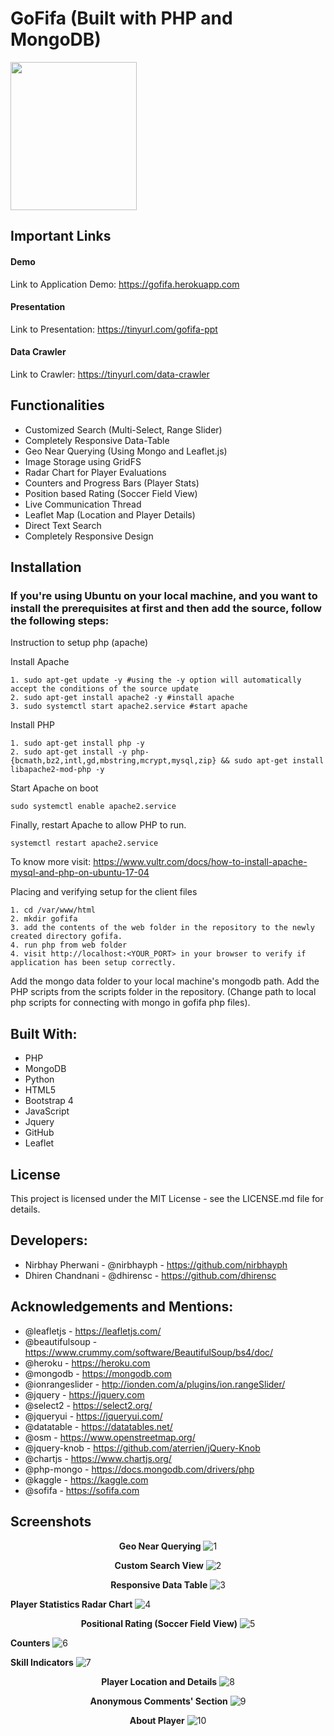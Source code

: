 # GoFifa (Built with PHP and MongoDB)

<a href="https://gofifa.herokuapp.com"><img src="https://i.ibb.co/CM8V5cM/logo.png" width="202" height="237"></a>

## Important Links 

#### Demo 
Link to Application Demo: https://gofifa.herokuapp.com

#### Presentation
Link to Presentation: https://tinyurl.com/gofifa-ppt

#### Data Crawler
Link to Crawler: https://tinyurl.com/data-crawler

## Functionalities 
- Customized Search (Multi-Select, Range Slider)
- Completely Responsive Data-Table
- Geo Near Querying (Using Mongo and Leaflet.js)
- Image Storage using GridFS
- Radar Chart for Player Evaluations
- Counters and Progress Bars (Player Stats)
- Position based Rating (Soccer Field View)
- Live Communication Thread 
- Leaflet Map (Location and Player Details)
- Direct Text Search 
- Completely Responsive Design

## Installation

### If you're using Ubuntu on your local machine, and you want to install the prerequisites at first and then add the source, follow the following steps:

Instruction to setup php (apache)

Install Apache
```
1. sudo apt-get update -y #using the -y option will automatically accept the conditions of the source update
2. sudo apt-get install apache2 -y #install apache
3. sudo systemctl start apache2.service #start apache
```

Install PHP
```
1. sudo apt-get install php -y
2. sudo apt-get install -y php-{bcmath,bz2,intl,gd,mbstring,mcrypt,mysql,zip} && sudo apt-get install libapache2-mod-php -y
```

Start Apache on boot
```
sudo systemctl enable apache2.service
```

Finally, restart Apache to allow PHP to run.
```
systemctl restart apache2.service
```

To know more visit: https://www.vultr.com/docs/how-to-install-apache-mysql-and-php-on-ubuntu-17-04

Placing and verifying setup for the client files
```
1. cd /var/www/html
2. mkdir gofifa
3. add the contents of the web folder in the repository to the newly created directory gofifa.
4. run php from web folder
4. visit http://localhost:<YOUR_PORT> in your browser to verify if application has been setup correctly.
```
Add the mongo data folder to your local machine's mongodb path.
Add the PHP scripts from the scripts folder in the repository. (Change path to local php scripts for connecting with mongo in gofifa php files).  

## Built With:
- PHP
- MongoDB
- Python
- HTML5
- Bootstrap 4
- JavaScript
- Jquery
- GitHub
- Leaflet
    
## License
This project is licensed under the MIT License - see the LICENSE.md file for details. 

## Developers:
- Nirbhay Pherwani - @nirbhayph - https://github.com/nirbhayph 
- Dhiren Chandnani - @dhirensc - https://github.com/dhirensc 

## Acknowledgements and Mentions:
- @leafletjs - https://leafletjs.com/
- @beautifulsoup - https://www.crummy.com/software/BeautifulSoup/bs4/doc/
- @heroku - https://heroku.com
- @mongodb - https://mongodb.com
- @ionrangeslider - http://ionden.com/a/plugins/ion.rangeSlider/
- @jquery - https://jquery.com
- @select2 - https://select2.org/
- @jqueryui - https://jqueryui.com/
- @datatable - https://datatables.net/
- @osm - https://www.openstreetmap.org/
- @jquery-knob - https://github.com/aterrien/jQuery-Knob
- @chartjs - https://www.chartjs.org/
- @php-mongo - https://docs.mongodb.com/drivers/php
- @kaggle - https://kaggle.com
- @sofifa - https://sofifa.com

## Screenshots
<p align="center">
    <b>Geo Near Querying</b>
    <img src="https://i.ibb.co/S6SNxRg/1.png" alt="1">
</p>
<p align="center">
    <b>Custom Search View</b>
    <img src="https://i.ibb.co/9wL64vr/2.png" alt="2">
</p>
<p align="center">
    <b>Responsive Data Table</b>
    <img src="https://i.ibb.co/Ct2z4W4/3.png" alt="3">
</p>
<p align="left">
    <b>Player Statistics Radar Chart</b>
    <img src="https://i.ibb.co/hCvRmxy/4.png" alt="4">
</p>
<p align="center">
    <b>Positional Rating (Soccer Field View)</b>
    <img src="https://i.ibb.co/NtcWyc2/5.png" alt="5">
</p>
<p align="left">
    <b>Counters</b>
    <img src="https://i.ibb.co/Tv4LnB1/6.png" alt="6">
</p>
<p align="left">
    <b>Skill Indicators</b>
    <img src="https://i.ibb.co/HgbKP2C/7.png" alt="7">
</p>
<p align="center">
    <b>Player Location and Details</b>
    <img src="https://i.ibb.co/xgTf66z/8.png" alt="8">
</p>
<p align="center">
    <b>Anonymous Comments' Section</b>
    <img src="https://i.ibb.co/KFSPvc0/9.png" alt="9">
</p>
<p align="center">
    <b>About Player</b>
    <img src="https://i.ibb.co/9hBW5MQ/10.png" alt="10">
</p>



